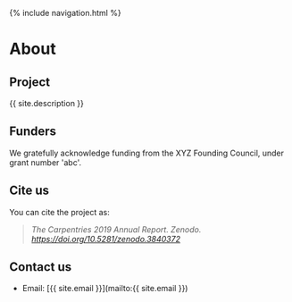 {% include navigation.html %}   

# About

## Project

{{ site.description }}

## Funders

We gratefully acknowledge funding from the XYZ Founding Council, under grant number 'abc'.

## Cite us

You can cite the project as:

  >    *The Carpentries 2019 Annual Report. Zenodo. https://doi.org/10.5281/zenodo.3840372*

## Contact us

  - Email: [{{ site.email }}](mailto:{{ site.email }})
